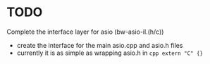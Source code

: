 # TODO

Complete the interface layer for asio (bw-asio-il.(h/c))
 - create the interface for the main asio.cpp and asio.h files
 - currently it is as simple as wrapping asio.h in ```cpp extern "C" {}```

